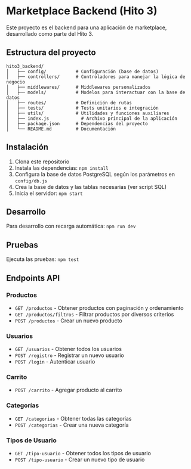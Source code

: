 # Marketplace Backend (Hito 3)

Este proyecto es el backend para una aplicación de marketplace, desarrollado como parte del Hito 3.

## Estructura del proyecto

```
hito3_backend/
│   ├── config/           # Configuración (base de datos)
│   ├── controllers/      # Controladores para manejar la lógica de negocio
│   ├── middlewares/      # Middlewares personalizados
│   ├── models/           # Modelos para interactuar con la base de datos
│   ├── routes/           # Definición de rutas
│   ├── tests/            # Tests unitarios e integración
│   ├── utils/            # Utilidades y funciones auxiliares
│   ├── index.js            # Archivo principal de la aplicación
│   ├── package.json      # Dependencias del proyecto
│   └── README.md         # Documentación
```

## Instalación

1. Clona este repositorio
2. Instala las dependencias: `npm install`
3. Configura la base de datos PostgreSQL según los parámetros en `config/db.js`
4. Crea la base de datos y las tablas necesarias (ver script SQL)
5. Inicia el servidor: `npm start`

## Desarrollo

Para desarrollo con recarga automática: `npm run dev`

## Pruebas

Ejecuta las pruebas: `npm test`

## Endpoints API

### Productos
- `GET /productos` - Obtener productos con paginación y ordenamiento
- `GET /productos/filtros` - Filtrar productos por diversos criterios
- `POST /productos` - Crear un nuevo producto

### Usuarios
- `GET /usuarios` - Obtener todos los usuarios
- `POST /registro` - Registrar un nuevo usuario
- `POST /login` - Autenticar usuario

### Carrito
- `POST /carrito` - Agregar producto al carrito

### Categorías
- `GET /categorias` - Obtener todas las categorías
- `POST /categorias` - Crear una nueva categoría

### Tipos de Usuario
- `GET /tipo-usuario` - Obtener todos los tipos de usuario
- `POST /tipo-usuario` - Crear un nuevo tipo de usuario
